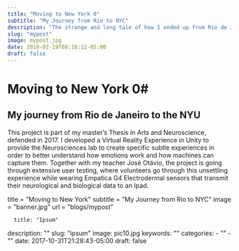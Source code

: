 ```yaml
---
title: "Moving to New York 0"
subtitle: "My Journey from Rio to NYC"
description: "The strange and long tale of how I ended up from Rio de Janeiro to New York city as a graduate at the NYU - Tisch school of arts."
slug: "mypost"
image: mypost.jpg
date: 2018-02-19T08:18:12-05:00
draft: false
---
```


# Moving to New York 0#

## My journey from Rio de Janeiro to the NYU ##

This project is part of my master’s Thesis in Arts and Neuroscience, defended in 2017. I developed a Virtual Reality Experience in Unity to provide the Neurosciences lab to create specific subtle experiences in order to better understand how emotions work and how machines can capture them. Together with my teacher José Otávio, the project is going through extensive user testing, where volunteers go through this unsettling experience while wearing Empatica G4 Electrodermal sensors that transmit their neurological and biological data to an Ipad. 

title = "Moving to New York"
      subtitle = "My Journey from Rio to NYC"
      image = "banner.jpg"
      url = "blogs/mypost"
      
      title: "Ipsum"
description: ""
slug: "ipsum"
image: pic10.jpg
keywords: ""
categories: 
    - ""
    - ""
date: 2017-10-31T21:28:43-05:00
draft: false